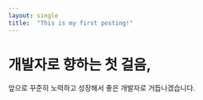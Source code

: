 ```yaml
---
layout: single
title:  "This is my first posting!"
---
```


# 개발자로 향하는 첫 걸음,

앞으로 꾸준히 노력하고 성장해서 좋은 개발자로 거듭나겠습니다.
